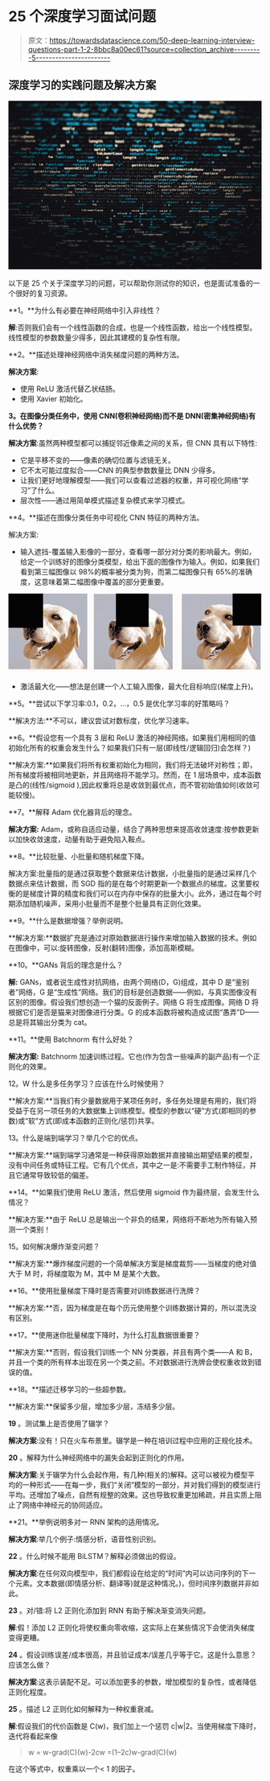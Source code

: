 # 25 个深度学习面试问题

> 原文：<https://towardsdatascience.com/50-deep-learning-interview-questions-part-1-2-8bbc8a00ec61?source=collection_archive---------5----------------------->

## 深度学习的实践问题及解决方案

![](img/fd9c67d0022940ba5e0a5559f387bf65.png)

以下是 25 个关于深度学习的问题，可以帮助你测试你的知识，也是面试准备的一个很好的复习资源。

**1。**为什么有必要在神经网络中引入非线性？

**解**:否则我们会有一个线性函数的合成，也是一个线性函数，给出一个线性模型。线性模型的参数数量少得多，因此其建模的复杂性有限。

**2。**描述处理神经网络中消失梯度问题的两种方法。

**解决方案**:

*   使用 ReLU 激活代替乙状结肠。
*   使用 Xavier 初始化。

**3。在图像分类任务中，使用 CNN(卷积神经网络)而不是 DNN(密集神经网络)有什么优势？**

**解决方案**:虽然两种模型都可以捕捉邻近像素之间的关系，但 CNN 具有以下特性:

*   它是平移不变的——像素的确切位置与滤镜无关。
*   它不太可能过度拟合——CNN 的典型参数数量比 DNN 少得多。
*   让我们更好地理解模型——我们可以查看过滤器的权重，并可视化网络“学习”了什么。
*   层次性——通过用简单模式描述复杂模式来学习模式。

**4。**描述在图像分类任务中可视化 CNN 特征的两种方法。

解决方案:

*   输入遮挡-覆盖输入影像的一部分，查看哪一部分对分类的影响最大。例如，给定一个训练好的图像分类模型，给出下面的图像作为输入。例如，如果我们看到第三幅图像以 98%的概率被分类为狗，而第二幅图像只有 65%的准确度，这意味着第二幅图像中覆盖的部分更重要。

![](img/51766cd86d902775692177729ab3fa3d.png)

*   激活最大化——想法是创建一个人工输入图像，最大化目标响应(梯度上升)。

**5。**尝试以下学习率:0.1，0.2，…，0.5 是优化学习率的好策略吗？

**解决方法:**不可以，建议尝试对数标度，优化学习速率。

**6。**假设您有一个具有 3 层和 ReLU 激活的神经网络。如果我们用相同的值初始化所有的权重会发生什么？如果我们只有一层(即线性/逻辑回归)会怎样？)

**解决方案:**如果我们将所有权重初始化为相同，我们将无法破坏对称性；即，所有梯度将被相同地更新，并且网络将不能学习。然而，在 1 层场景中，成本函数是凸的(线性/sigmoid ),因此权重将总是收敛到最优点，而不管初始值如何(收敛可能较慢)。

**7。**解释 Adam 优化器背后的理念。

**解决方案:** Adam，或称自适应动量，结合了两种思想来提高收敛速度:按参数更新以加快收敛速度，动量有助于避免陷入鞍点。

**8。**比较批量、小批量和随机梯度下降。

解决方案:批量指的是通过获取整个数据来估计数据，小批量指的是通过采样几个数据点来估计数据，而 SGD 指的是在每个时期更新一个数据点的梯度。这里要权衡的是梯度计算的精度和我们可以在内存中保存的批量大小。此外，通过在每个时期添加随机噪声，采用小批量而不是整个批量具有正则化效果。

**9。**什么是数据增强？举例说明。

**解决方案:**数据扩充是通过对原始数据进行操作来增加输入数据的技术。例如在图像中，可以:旋转图像，反射(翻转)图像，添加高斯模糊。

**10。**GANs 背后的理念是什么？

**解:** GANs，或者说生成性对抗网络，由两个网络(D，G)组成，其中 D 是“鉴别者”网络，G 是“生成性”网络。我们的目标是创造数据——例如，与真实图像没有区别的图像。假设我们想创造一个猫的反面例子。网络 G 将生成图像。网络 D 将根据它们是否是猫来对图像进行分类。G 的成本函数将被构造成试图“愚弄”D——总是将其输出分类为 cat。

**11。**使用 Batchnorm 有什么好处？

**解决方案:** Batchnorm 加速训练过程。它也(作为包含一些噪声的副产品)有一个正则化的效果。

12。W 什么是多任务学习？应该在什么时候使用？

**解决方案:**当我们有少量数据用于某项任务时，多任务处理是有用的，我们将受益于在另一项任务的大数据集上训练模型。模型的参数以“硬”方式(即相同的参数)或“软”方式(即成本函数的正则化/惩罚)共享。

13。什么是端到端学习？举几个它的优点。

**解决方案:**端到端学习通常是一种获得原始数据并直接输出期望结果的模型，没有中间任务或特征工程。它有几个优点，其中之一是:不需要手工制作特征，并且它通常导致较低的偏差。

**14。**如果我们使用 ReLU 激活，然后使用 sigmoid 作为最终层，会发生什么情况？

**解决方案:**由于 ReLU 总是输出一个非负的结果，网络将不断地为所有输入预测一个类别！

15。如何解决爆炸渐变问题？

**解决方案:**爆炸梯度问题的一个简单解决方案是梯度裁剪——当梯度的绝对值大于 M 时，将梯度取为 M，其中 M 是某个大数。

**16。**使用批量梯度下降时是否需要对训练数据进行洗牌？

**解决方案:**否，因为梯度是在每个历元使用整个训练数据计算的，所以混洗没有区别。

**17。**使用迷你批量梯度下降时，为什么打乱数据很重要？

**解决方案:**否则，假设我们训练一个 NN 分类器，并且有两个类——A 和 B，并且一个类的所有样本出现在另一个类之前。不对数据进行洗牌会使权重收敛到错误的值。

**18。**描述迁移学习的一些超参数。

**解决方案:**保留多少层，增加多少层，冻结多少层。

**19** 。测试集上是否使用了辍学？

**解决方案**:没有！只在火车布景里。辍学是一种在培训过程中应用的正规化技术。

**20** 。解释为什么神经网络中的漏失会起到正则化的作用。

**解决方案**:关于辍学为什么会起作用，有几种(相关的)解释。这可以被视为模型平均的一种形式——在每一步，我们“关闭”模型的一部分，并对我们得到的模型进行平均。还增加了噪点，自然有规整的效果。这也导致权重更加稀疏，并且实质上阻止了网络中神经元的协同适应。

**21。**举例说明多对一 RNN 架构的适用情况。

**解决方案**:举几个例子:情感分析，语音性别识别。

**22** 。什么时候不能用 BiLSTM？解释必须做出的假设。

**解决方案**:在任何双向模型中，我们都假设在给定的“时间”内可以访问序列的下一个元素。文本数据(即情感分析、翻译等)就是这种情况。)，但时间序列数据并非如此。

**23** 。对/错:将 L2 正则化添加到 RNN 有助于解决渐变消失问题。

**解**:假！添加 L2 正则化将使权重向零收缩，这实际上在某些情况下会使消失梯度变得更糟。

**24** 。假设训练误差/成本很高，并且验证成本/误差几乎等于它。这是什么意思？应该怎么做？

**解决方案**:这表示装配不足。可以添加更多的参数，增加模型的复杂性，或者降低正则化程度。

**25** 。描述 L2 正则化如何解释为一种权重衰减。

**解**:假设我们的代价函数是 C(w)，我们加上一个惩罚 c|w|2。当使用梯度下降时，迭代将看起来像

> w = w-grad(C)(w)-2cw =(1–2c)w-grad(C)(w)

在这个等式中，权重乘以一个< 1 的因子。